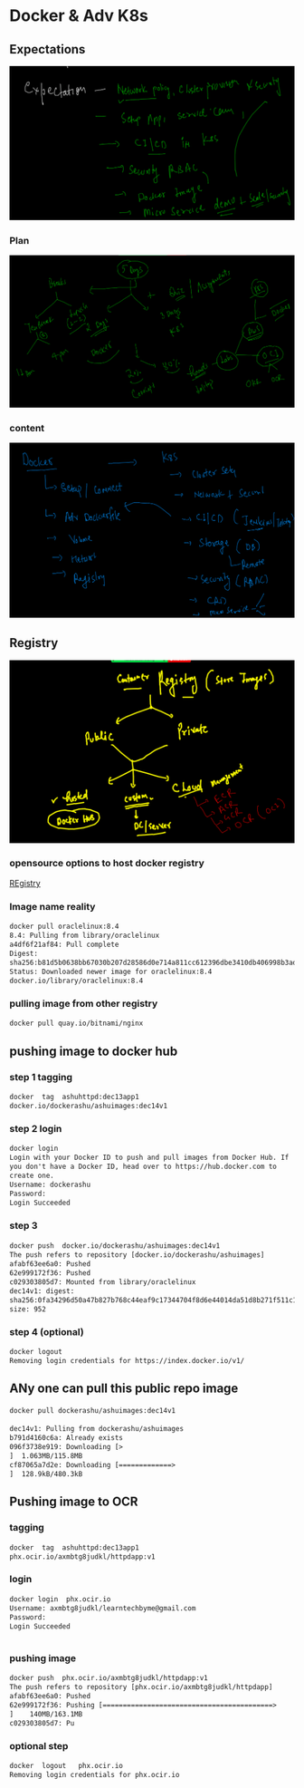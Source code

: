 # Docker & Adv K8s

## Expectations 

<img src="exp.png">

### Plan 

<img src="plan.png">

### content 

<img src="content.png">

## Registry 

<img src="reg.png">

### opensource options to host docker registry 

[REgistry](https://goharbor.io/)

### Image name reality 

```
docker pull oraclelinux:8.4        
8.4: Pulling from library/oraclelinux
a4df6f21af84: Pull complete 
Digest: sha256:b81d5b0638bb67030b207d28586d0e714a811cc612396dbe3410db406998b3ad
Status: Downloaded newer image for oraclelinux:8.4
docker.io/library/oraclelinux:8.4

```

### pulling image from other registry 

```
docker pull quay.io/bitnami/nginx

```

## pushing image to docker hub 

### step 1 tagging 

```
docker  tag  ashuhttpd:dec13app1   docker.io/dockerashu/ashuimages:dec14v1 
```

### step 2 login 

```
docker login  
Login with your Docker ID to push and pull images from Docker Hub. If you don't have a Docker ID, head over to https://hub.docker.com to create one.
Username: dockerashu
Password: 
Login Succeeded

```

### step 3 

```
docker push  docker.io/dockerashu/ashuimages:dec14v1
The push refers to repository [docker.io/dockerashu/ashuimages]
afabf63ee6a0: Pushed 
62e999172f36: Pushed 
c029303805d7: Mounted from library/oraclelinux 
dec14v1: digest: sha256:0fa34296d50a47b827b768c44eaf9c17344704f8d6e44014da51d8b271f511c1 size: 952
```

### step 4 (optional)

```
docker logout 
Removing login credentials for https://index.docker.io/v1/
```


## ANy one can pull this public repo image 

```
docker pull dockerashu/ashuimages:dec14v1

dec14v1: Pulling from dockerashu/ashuimages
b791d4160c6a: Already exists 
096f3738e919: Downloading [>                                                  ]  1.063MB/115.8MB
cf87065a7d2e: Downloading [=============>                                     ]  128.9kB/480.3kB

```

## Pushing image to OCR 


### tagging 

```
docker  tag  ashuhttpd:dec13app1   phx.ocir.io/axmbtg8judkl/httpdapp:v1
```

### login 

```
docker login  phx.ocir.io   
Username: axmbtg8judkl/learntechbyme@gmail.com
Password: 
Login Succeeded


```

### pushing image

```
docker push  phx.ocir.io/axmbtg8judkl/httpdapp:v1
The push refers to repository [phx.ocir.io/axmbtg8judkl/httpdapp]
afabf63ee6a0: Pushed 
62e999172f36: Pushing [==========================================>        ]    140MB/163.1MB
c029303805d7: Pu
```

### optional step 

```
docker  logout   phx.ocir.io
Removing login credentials for phx.ocir.io

```



